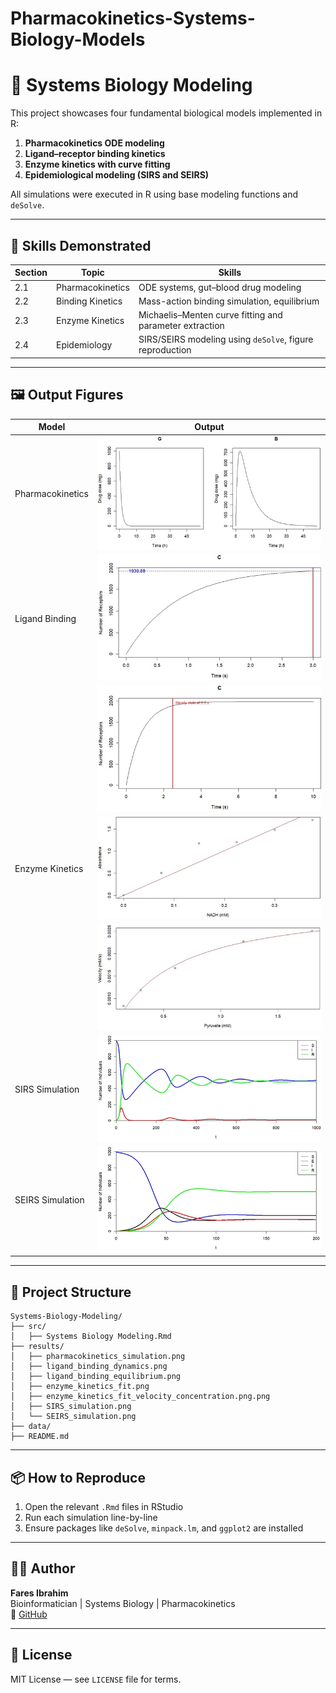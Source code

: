 # Pharmacokinetics-Systems-Biology-Models
# 🧬 Systems Biology Modeling

This project showcases four fundamental biological models implemented in R:

1. **Pharmacokinetics ODE modeling**
2. **Ligand–receptor binding kinetics**
3. **Enzyme kinetics with curve fitting**
4. **Epidemiological modeling (SIRS and SEIRS)**

All simulations were executed in R using base modeling functions and `deSolve`.

---

## 🧠 Skills Demonstrated

| Section | Topic | Skills |
|--------|-------|--------|
| 2.1 | Pharmacokinetics | ODE systems, gut–blood drug modeling |
| 2.2 | Binding Kinetics | Mass-action binding simulation, equilibrium |
| 2.3 | Enzyme Kinetics | Michaelis–Menten curve fitting and parameter extraction |
| 2.4 | Epidemiology | SIRS/SEIRS modeling using `deSolve`, figure reproduction |

---

## 🖼️ Output Figures

| Model | Output |
|-------|--------|
| Pharmacokinetics | ![](results/pharmacokinetics_simulation.png) |
| Ligand Binding | ![](results/ligand_binding_dynamics.png) |
|                | ![](results/ligand_binding_equilibrium.png) |
| Enzyme Kinetics | ![](results/enzyme_kinetics_fit.png) |
|                 | ![](results/enzyme_kinetics_fit_velocity_concentration.png) |
| SIRS Simulation | ![](results/SIRS_simulation.png) |
| SEIRS Simulation | ![](results/SEIRS_simulation.png) |

---

## 📂 Project Structure

```
Systems-Biology-Modeling/
├── src/
│   ├── Systems Biology Modeling.Rmd
├── results/
│   ├── pharmacokinetics_simulation.png
│   ├── ligand_binding_dynamics.png
│   ├── ligand_binding_equilibrium.png
│   ├── enzyme_kinetics_fit.png
│   ├── enzyme_kinetics_fit_velocity_concentration.png.png
│   ├── SIRS_simulation.png
│   └── SEIRS_simulation.png
├── data/
├── README.md
```

---

## 📦 How to Reproduce

1. Open the relevant `.Rmd` files in RStudio
2. Run each simulation line-by-line
3. Ensure packages like `deSolve`, `minpack.lm`, and `ggplot2` are installed

---

## 👨‍💻 Author

**Fares Ibrahim**  
Bioinformatician | Systems Biology | Pharmacokinetics  
🔗 [GitHub](https://github.com/Fares77-a11y)

---

## 📄 License

MIT License — see `LICENSE` file for terms.

